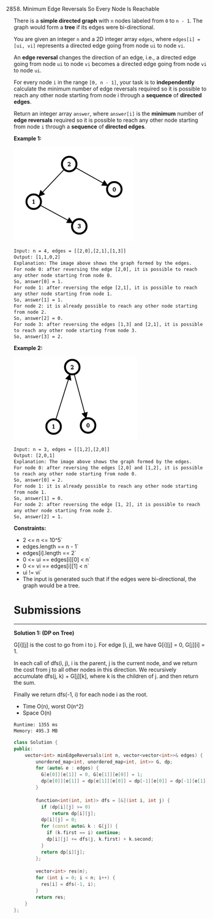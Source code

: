 2858. Minimum Edge Reversals So Every Node Is Reachable


There is a **simple directed graph** with `n` nodes labeled from `0` to `n - 1`. The graph would form a **tree** if its edges were bi-directional.

You are given an integer `n` and a 2D integer array `edges`, where `edges[i] = [ui, vi]` represents a directed edge going from node `ui` to node `vi`.

An **edge reversal** changes the direction of an edge, i.e., a directed edge going from node `ui` to node `vi` becomes a directed edge going from node `vi` to node `ui`.

For every node `i` in the range `[0, n - 1]`, your task is to **independently** calculate the minimum number of edge reversals required so it is possible to reach any other node starting from node i through a **sequence** of **directed edges**.

Return an integer array `answer`, where `answer[i]` is the **minimum** number of **edge reversals** required so it is possible to reach any other node starting from node `i` through a **sequence** of **directed edges**.

 

**Example 1:**

![2858_image-20230826221104-3.png](img/2858_image-20230826221104-3.png)
```
Input: n = 4, edges = [[2,0],[2,1],[1,3]]
Output: [1,1,0,2]
Explanation: The image above shows the graph formed by the edges.
For node 0: after reversing the edge [2,0], it is possible to reach any other node starting from node 0.
So, answer[0] = 1.
For node 1: after reversing the edge [2,1], it is possible to reach any other node starting from node 1.
So, answer[1] = 1.
For node 2: it is already possible to reach any other node starting from node 2.
So, answer[2] = 0.
For node 3: after reversing the edges [1,3] and [2,1], it is possible to reach any other node starting from node 3.
So, answer[3] = 2.
```

**Example 2:**

![2858_image-20230826225541-2.png](img/2858_image-20230826225541-2.png)
```
Input: n = 3, edges = [[1,2],[2,0]]
Output: [2,0,1]
Explanation: The image above shows the graph formed by the edges.
For node 0: after reversing the edges [2,0] and [1,2], it is possible to reach any other node starting from node 0.
So, answer[0] = 2.
For node 1: it is already possible to reach any other node starting from node 1.
So, answer[1] = 0.
For node 2: after reversing the edge [1, 2], it is possible to reach any other node starting from node 2.
So, answer[2] = 1.
```

**Constraints:**

* 2 <= n <= 10^5`
* edges.length == n - 1`
* edges[i].length == 2`
* 0 <= ui == edges[i][0] < n`
* 0 <= vi == edges[i][1] < n`
* ui != vi`
* The input is generated such that if the edges were bi-directional, the graph would be a tree.

# Submissions
---
**Solution 1: (DP on Tree)**

G[i][j] is the cost to go from i to j.
For edge [i, j],
we have G[i][j] = 0, G[j][i] = 1.

In each call of dfs(i, j),
i is the parent, j is the current node,
and we return the cost from j to all other nodes in this direction.
We recursively accumulate dfs(j, k) + G[j][k],
where k is the children of j.
and then return the sum.

Finally we return dfs(-1, i) for each node i as the root.

* Time O(n), worst O(n^2)
* Space O(n)

```
Runtime: 1355 ms
Memory: 495.3 MB
```
```c++
class Solution {
public:
    vector<int> minEdgeReversals(int n, vector<vector<int>>& edges) {
        unordered_map<int, unordered_map<int, int>> G, dp;
        for (auto& e : edges) {
          G[e[0]][e[1]] = 0, G[e[1]][e[0]] = 1;
          dp[e[0]][e[1]] = dp[e[1]][e[0]] = dp[-1][e[0]] = dp[-1][e[1]] = -1;
        }

        function<int(int, int)> dfs = [&](int i, int j) {
          if (dp[i][j] >= 0)
              return dp[i][j];
          dp[i][j] = 0;
          for (const auto& k : G[j]) {
            if (k.first == i) continue;
            dp[i][j] += dfs(j, k.first) + k.second;
          }
          return dp[i][j];
        };

        vector<int> res(n);
        for (int i = 0; i < n; i++) {
          res[i] = dfs(-1, i);
        }
        return res;
    }
};
```

